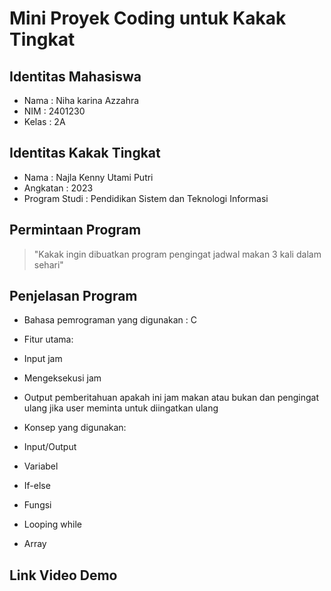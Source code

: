 # Mini Proyek Coding untuk Kakak Tingkat

## Identitas Mahasiswa
- Nama    : Niha karina Azzahra
- NIM     : 2401230
- Kelas   : 2A

## Identitas Kakak Tingkat
- Nama           : Najla Kenny Utami Putri
- Angkatan       : 2023
- Program Studi  : Pendidikan Sistem dan Teknologi Informasi

## Permintaan Program
> "Kakak ingin dibuatkan program pengingat jadwal makan 3 kali dalam sehari"

## Penjelasan Program
- Bahasa pemrograman yang digunakan : C
- Fitur utama:
- Input jam
- Mengeksekusi jam
- Output pemberitahuan apakah ini jam makan atau bukan dan pengingat ulang jika user meminta untuk diingatkan ulang

- Konsep yang digunakan:
- Input/Output
- Variabel
- If-else
- Fungsi
- Looping while
- Array

## Link Video Demo


